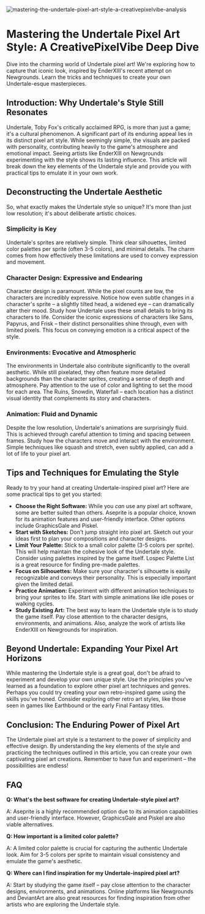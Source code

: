 ![mastering-the-undertale-pixel-art-style-a-creativepixelvibe-analysis](https://images.pexels.com/photos/18069362/pexels-photo-18069362.png?auto=compress&cs=tinysrgb&fit=crop&h=627&w=1200)

# Mastering the Undertale Pixel Art Style: A CreativePixelVibe Deep Dive

Dive into the charming world of Undertale pixel art! We're exploring how to capture that iconic look, inspired by EnderXIII's recent attempt on Newgrounds. Learn the tricks and techniques to create your own Undertale-esque masterpieces.

## Introduction: Why Undertale's Style Still Resonates

Undertale, Toby Fox's critically acclaimed RPG, is more than just a game; it's a cultural phenomenon. A significant part of its enduring appeal lies in its distinct pixel art style. While seemingly simple, the visuals are packed with personality, contributing heavily to the game's atmosphere and emotional impact. Seeing artists like EnderXIII on Newgrounds experimenting with the style shows its lasting influence. This article will break down the key elements of the Undertale style and provide you with practical tips to emulate it in your own work.

## Deconstructing the Undertale Aesthetic

So, what exactly makes the Undertale style so unique? It's more than just low resolution; it's about deliberate artistic choices.

### Simplicity is Key

Undertale's sprites are relatively simple. Think clear silhouettes, limited color palettes per sprite (often 3-5 colors), and minimal details. The charm comes from how effectively these limitations are used to convey expression and movement.

### Character Design: Expressive and Endearing

Character design is paramount. While the pixel counts are low, the characters are incredibly expressive. Notice how even subtle changes in a character's sprite – a slightly tilted head, a widened eye – can dramatically alter their mood. Study how Undertale uses these small details to bring its characters to life. Consider the iconic expressions of characters like Sans, Papyrus, and Frisk – their distinct personalities shine through, even with limited pixels. This focus on conveying emotion is a critical aspect of the style.

### Environments: Evocative and Atmospheric

The environments in Undertale also contribute significantly to the overall aesthetic. While still pixelated, they often feature more detailed backgrounds than the character sprites, creating a sense of depth and atmosphere. Pay attention to the use of color and lighting to set the mood for each area. The Ruins, Snowdin, Waterfall – each location has a distinct visual identity that complements its story and characters.

### Animation: Fluid and Dynamic

Despite the low resolution, Undertale's animations are surprisingly fluid. This is achieved through careful attention to timing and spacing between frames. Study how the characters move and interact with the environment. Simple techniques like squash and stretch, even subtly applied, can add a lot of life to your pixel art.

## Tips and Techniques for Emulating the Style

Ready to try your hand at creating Undertale-inspired pixel art? Here are some practical tips to get you started:

*   **Choose the Right Software:** While you *can* use any pixel art software, some are better suited than others. Aseprite is a popular choice, known for its animation features and user-friendly interface. Other options include GraphicsGale and Piskel.
*   **Start with Sketches:** Don't jump straight into pixel art. Sketch out your ideas first to plan your compositions and character designs.
*   **Limit Your Palette:** Stick to a small color palette (3-5 colors per sprite). This will help maintain the cohesive look of the Undertale style. Consider using palettes inspired by the game itself. Lospec Palette List is a great resource for finding pre-made palettes.
*   **Focus on Silhouettes:** Make sure your character's silhouette is easily recognizable and conveys their personality. This is especially important given the limited detail.
*   **Practice Animation:** Experiment with different animation techniques to bring your sprites to life. Start with simple animations like idle poses or walking cycles.
*   **Study Existing Art:** The best way to learn the Undertale style is to study the game itself. Pay close attention to the character designs, environments, and animations. Also, analyze the work of artists like EnderXIII on Newgrounds for inspiration.

## Beyond Undertale: Expanding Your Pixel Art Horizons

While mastering the Undertale style is a great goal, don't be afraid to experiment and develop your own unique style. Use the principles you've learned as a foundation to explore other pixel art techniques and genres. Perhaps you could try creating your own retro-inspired game using the skills you've honed. Consider exploring other retro art styles, like those seen in games like Earthbound or the early Final Fantasy titles.

## Conclusion: The Enduring Power of Pixel Art

The Undertale pixel art style is a testament to the power of simplicity and effective design. By understanding the key elements of the style and practicing the techniques outlined in this article, you can create your own captivating pixel art creations. Remember to have fun and experiment – the possibilities are endless!

## FAQ

**Q: What's the best software for creating Undertale-style pixel art?**

A: Aseprite is a highly recommended option due to its animation capabilities and user-friendly interface. However, GraphicsGale and Piskel are also viable alternatives.

**Q: How important is a limited color palette?**

A: A limited color palette is crucial for capturing the authentic Undertale look. Aim for 3-5 colors per sprite to maintain visual consistency and emulate the game's aesthetic.

**Q: Where can I find inspiration for my Undertale-inspired pixel art?**

A: Start by studying the game itself – pay close attention to the character designs, environments, and animations. Online platforms like Newgrounds and DeviantArt are also great resources for finding inspiration from other artists who are exploring the Undertale style.